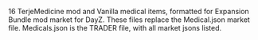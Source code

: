 16 TerjeMedicine mod and Vanilla medical items, formatted for Expansion Bundle mod market for DayZ. These files replace the Medical.json market file.
Medicals.json is the TRADER file, with all market jsons listed.
